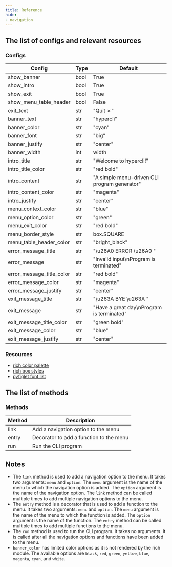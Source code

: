 ```yaml
---
title: Reference
hide:
- navigation
---
```


## The list of configs and relevant resources

### Configs

| Config                    | Type | Default                                      |
| ------------------------- | ---- | -------------------------------------------- |
| show_banner               | bool | True                                         |
| show_intro                | bool | True                                         |
| show_exit                 | bool | True                                         |
| show_menu_table_header    | bool | False                                        |
| exit_text                 | str  | "Quit ✗"                                     |
| banner_text               | str  | "hypercli"                                   |
| banner_color              | str  | "cyan"                                       |
| banner_font               | str  | "big"                                        |
| banner_justify            | str  | "center"                                     |
| banner_width              | int  | width                                        |
| intro_title               | str  | "Welcome to hypercli!"                       |
| intro_title_color         | str  | "red bold"                                   |
| intro_content             | str  | "A simple menu-driven CLI program generator" |
| intro_content_color       | str  | "magenta"                                    |
| intro_justify             | str  | "center"                                     |
| menu_context_color        | str  | "blue"                                       |
| menu_option_color         | str  | "green"                                      |
| menu_exit_color           | str  | "red bold"                                   |
| menu_border_style         | str  | box.SQUARE                                   |
| menu_table_header_color   | str  | "bright_black"                               |
| error_message_title       | str  | "\u26A0  ERROR \u26A0 "                      |
| error_message             | str  | "Invalid input\nProgram is terminated"       |
| error_message_title_color | str  | "red bold"                                   |
| error_message_color       | str  | "magenta"                                    |
| error_message_justify     | str  | "center"                                     |
| exit_message_title        | str  | "\u263A BYE \u263A "                         |
| exit_message              | str  | "Have a great day\nProgram is terminated"    |
| exit_message_title_color  | str  | "green bold"                                 |
| exit_message_color        | str  | "blue"                                       |
| exit_message_justify      | str  | "center"                                     |

### Resources

- [rich color palette](https://rich.readthedocs.io/en/stable/appendix/colors.html)
- [rich box styles](https://rich.readthedocs.io/en/stable/appendix/box.html)
- [pyfiglet font list](http://www.figlet.org/)

## The list of methods

### Methods

| Method | Description                             |
| ------ | --------------------------------------- |
| link   | Add a navigation option to the menu     |
| entry  | Decorator to add a function to the menu |
| run    | Run the CLI program                     |

## Notes

- The `link` method is used to add a navigation option to the menu. It takes two arguments: `menu` and `option`. The `menu` argument is the name of the menu to which the navigation option is added. The `option` argument is the name of the navigation option. The `link` method can be called multiple times to add multiple navigation options to the menu.
- The `entry` method is a decorator that is used to add a function to the menu. It takes two arguments: `menu` and `option`. The `menu` argument is the name of the menu to which the function is added. The `option` argument is the name of the function. The `entry` method can be called multiple times to add multiple functions to the menu.
- The `run` method is used to run the CLI program. It takes no arguments. It is called after all the navigation options and functions have been added to the menu.
- `banner_color` has limited color options as it is not rendered by the rich module. The available options are `black`, `red`, `green`, `yellow`, `blue`, `magenta`, `cyan`, and `white`.
